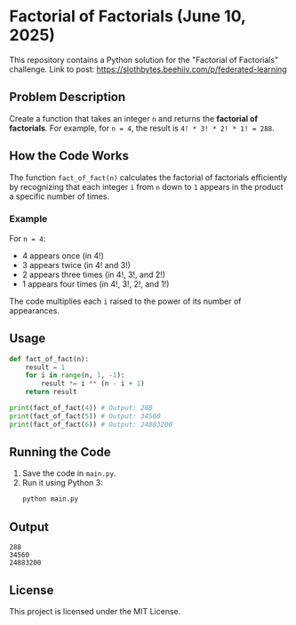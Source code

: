 # Factorial of Factorials (June 10, 2025)

This repository contains a Python solution for the "Factorial of Factorials" challenge.
Link to post: https://slothbytes.beehiiv.com/p/federated-learning

## Problem Description

Create a function that takes an integer `n` and returns the **factorial of factorials**.
For example, for `n = 4`, the result is `4! * 3! * 2! * 1! = 288`.

## How the Code Works

The function `fact_of_fact(n)` calculates the factorial of factorials efficiently by recognizing that each integer `i` from `n` down to `1` appears in the product a specific number of times.

### Example

For `n = 4`:
- 4 appears once (in 4!)
- 3 appears twice (in 4! and 3!)
- 2 appears three times (in 4!, 3!, and 2!)
- 1 appears four times (in 4!, 3!, 2!, and 1!)

The code multiplies each `i` raised to the power of its number of appearances.

## Usage

```python
def fact_of_fact(n):
    result = 1
    for i in range(n, 1, -1):
        result *= i ** (n - i + 1)
    return result

print(fact_of_fact(4)) # Output: 288
print(fact_of_fact(5)) # Output: 34560
print(fact_of_fact(6)) # Output: 24883200
```

## Running the Code

1. Save the code in `main.py`.
2. Run it using Python 3:
   ```sh
   python main.py
   ```

## Output

```
288
34560
24883200
```

## License

This project is licensed under the MIT License.